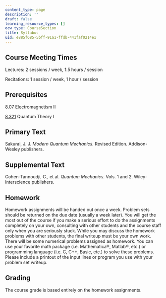 ```yaml
---
content_type: page
description: ''
draft: false
learning_resource_types: []
ocw_type: CourseSection
title: Syllabus
uid: e885f685-5bff-91a1-ffdb-441faf0214e1
---
```

## Course Meeting Times

Lectures: 2 sessions / week, 1.5 hours / session

Recitations: 1 session / week, 1 hour / session

## Prerequisites

[8.07](/courses/8-07-electromagnetism-ii-fall-2012) Electromagnetism II

[8.321](/courses/8-321-quantum-theory-i-fall-2017) Quantum Theory I

## Primary Text

Sakurai, J. J. _Modern Quantum Mechanics._ Revised Edition. Addison-Wesley publishers.

## Supplemental Text

Cohen-Tannoudji, C., et al. _Quantum Mechanics._ Vols. 1 and 2. Wiley-Interscience publishers.

## Homework

Homework assignments will be handed out once a week. Problem sets should be returned on the due date (usually a week later). You will get the most out of the course if you make a serious effort to do the assignments completely on your own, consulting with other students and the course staff only when you are seriously stuck. While you may discuss the homework problems with other students, the final writeup must be your own work. There will be some numerical problems assigned as homework. You can use your favorite math package (i.e. Mathematica®, Matlab®, etc.) or programming language (i.e. C, C++, Basic, etc.) to solve these problems. Please include a printout of the input lines or program you use with your problem set writeup.

## Grading

The course grade is based entirely on the homework assignments.